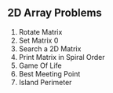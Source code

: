 ## 2D Array Problems

1. Rotate Matrix
2. Set Matrix 0
3. Search a 2D Matrix
4. Print Matrix in Spiral Order
5. Game Of Life
6. Best Meeting Point
7. Island Perimeter